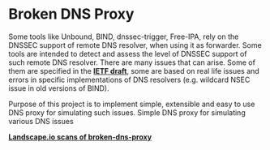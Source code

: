 Broken DNS Proxy
================

Some tools like Unbound, BIND, dnssec-trigger, Free-IPA, rely on the DNSSEC support of remote DNS resolver, when using it as forwarder. Some tools are intended to detect and assess the level of DNSSEC support of such remote DNS resolver. There are many issues that can arise. Some of them are specified in the [**IETF draft**](http://www.ietf.org/id/draft-ietf-dnsop-dnssec-roadblock-avoidance-01.txt), some are based on real life issues and errors in specific implementations of DNS resolvers (e.g. wildcard NSEC issue in old versions of BIND).

Purpose of this project is to implement simple, extensible and easy to use DNS proxy for simulating such issues.
Simple DNS proxy for simulating various DNS issues

[**Landscape.io scans of broken-dns-proxy**](https://landscape.io/github/thozza/broken-dns-proxy)
